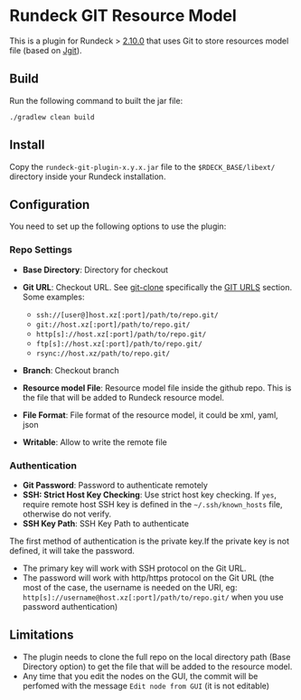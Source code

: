 # Rundeck GIT Resource Model

This is a plugin for Rundeck > [2.10.0](http://rundeck.org/) that uses Git to store resources model file (based on [Jgit](https://www.eclipse.org/jgit/)).


## Build

Run the following command to built the jar file:

```
./gradlew clean build
```


## Install

Copy the `rundeck-git-plugin-x.y.x.jar` file to the `$RDECK_BASE/libext/` directory inside your Rundeck installation.


## Configuration

You need to set up the following options to use the plugin:

### Repo Settings

* **Base Directory**: Directory for checkout
* **Git URL**: Checkout URL.
    See [git-clone](https://www.kernel.org/pub/software/scm/git/docs/git-clone.html)
    specifically the [GIT URLS](https://www.kernel.org/pub/software/scm/git/docs/git-clone.html#URLS) section.
    Some examples:
    * `ssh://[user@]host.xz[:port]/path/to/repo.git/`
    * `git://host.xz[:port]/path/to/repo.git/`
    * `http[s]://host.xz[:port]/path/to/repo.git/`
    * `ftp[s]://host.xz[:port]/path/to/repo.git/`
    * `rsync://host.xz/path/to/repo.git/`

* **Branch**: Checkout branch
* **Resource model File**: Resource model file inside the github repo. This is the file that will be added to Rundeck resource model.
* **File Format**:  File format of the resource model, it could be xml, yaml, json
* **Writable**: Allow to write the remote file

### Authentication

* **Git Password**: Password to authenticate remotely
* **SSH: Strict Host Key Checking**: Use strict host key checking.
If `yes`, require remote host SSH key is defined in the `~/.ssh/known_hosts` file, otherwise do not verify.
* **SSH Key Path**: SSH Key Path to authenticate

The first method of authentication is the private key.If the private key is not defined, it will take the password. 

* The primary key will work with SSH protocol on the Git URL. 
* The password will work with http/https protocol on the Git URL (the most of the case, the username is needed on the URI, eg: `http[s]://username@host.xz[:port]/path/to/repo.git/`  when you use password authentication)

## Limitations

* The plugin needs to clone the full repo on the local directory path (Base Directory option) to get the file that will be added to the resource model.
* Any time that you edit the nodes on the GUI, the commit will be perfomed with the message `Edit node from GUI`  (it is not editable)

